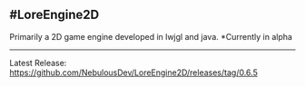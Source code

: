 #LoreEngine2D
-------------------------------------------------------

Primarily a 2D game engine developed in lwjgl and java.
*Currently in alpha

-------------------------------------------------------

Latest Release: https://github.com/NebulousDev/LoreEngine2D/releases/tag/0.6.5
